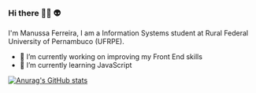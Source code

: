 ### Hi there :woman_technologist: :alien: 

I'm Manussa Ferreira, I am a Information Systems student at Rural Federal University of Pernambuco (UFRPE).

- 🔭 I’m currently working on improving my Front End skills
- 🌱 I’m currently learning JavaScript

[![Anurag's GitHub stats](https://github-readme-stats.vercel.app/api?username=manuferreira&count_private=true&show_icons=true&theme=radical)](https://github.com/anuraghazra/github-readme-stats)
